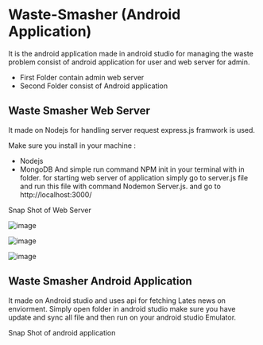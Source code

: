 # Waste-Smasher (Android Application)
It is the android application made in android studio for managing the waste problem consist of android application for user and web server for admin.
- First Folder contain admin web server
- Second Folder consist of Android application

## Waste Smasher Web Server
It made on Nodejs for handling server request express.js framwork is used.

Make sure you install in your machine : 
- Nodejs
- MongoDB
And simple run command NPM init in your terminal with in folder.
for starting web server of application simply go to server.js file and run this file with command Nodemon Server.js. and go to http://localhost:3000/


Snap Shot of Web Server

![image](https://user-images.githubusercontent.com/78980433/207036858-388257a7-842d-480e-a2fb-6d30c6aeb0f1.png)

![image](https://user-images.githubusercontent.com/78980433/207037262-5460f74a-91d9-4811-8dc8-979b3794b26f.png)

![image](https://user-images.githubusercontent.com/78980433/207037424-7096867b-c28c-4657-a52e-efdf379f50fe.png)


## Waste Smasher Android Application
It made on Android studio and uses api for fetching Lates news on enviorment.
Simply open folder in android studio make sure you have update and sync all file and then run on your android studio Emulator.

Snap Shot of android application

